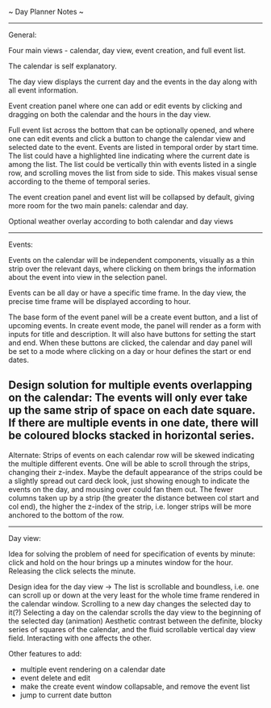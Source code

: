 ~ Day Planner Notes ~

_______________
General:

Four main views - calendar, day view, event creation, and full event list.

The calendar is self explanatory.

The day view displays the current day and the events in the day along with all event information.

Event creation panel where one can add or edit events by clicking and dragging on both the calendar and the hours in the day view.

Full event list across the bottom that can be optionally opened, and where one can edit events and click a button to change the calendar view and selected date to the event.
Events are listed in temporal order by start time.
The list could have a highlighted line indicating where the current date is among the list.
The list could be vertically thin with events listed in a single row, and scrolling moves the list from side to side. This makes visual sense according to the theme of temporal series.

The event creation panel and event list will be collapsed by default, giving more room for the two main panels: calendar and day.


Optional weather overlay according to both calendar and day views


_______________
Events:

Events on the calendar will be independent components, visually as a thin strip over the relevant days, where clicking on them brings the information about the event into view in the selection panel.

Events can be all day or have a specific time frame. In the day view, the precise time frame will be displayed according to hour.

The base form of the event panel will be a create event button, and a list of upcoming events.
In create event mode, the panel will render as a form with inputs for title and description.
It will also have buttons for setting the start and end.
When these buttons are clicked, the calendar and day panel will be set to a mode where clicking on a day or hour defines the start or end dates.


Design solution for multiple events overlapping on the calendar:
The events will only ever take up the same strip of space on each date square.
If there are multiple events in one date, there will be coloured blocks stacked in horizontal series.
-
Alternate:
Strips of events on each calendar row will be skewed indicating the multiple different events.
One will be able to scroll through the strips, changing their z-index.
Maybe the default appearance of the strips could be a slightly spread out card deck look, just showing enough to indicate the events on the day, and mousing over could fan them out.
The fewer columns taken up by a strip (the greater the distance between col start and col end), the higher the z-index of the strip, i.e. longer strips will be more anchored to the bottom of the row.

_______________
Day view:

Idea for solving the problem of need for specification of events by minute: click and hold on the hour brings up a minutes window for the hour. Releasing the click selects the minute.


Design idea for the day view ->
The list is scrollable and boundless, i.e. one can scroll up or down at the very least for the whole time frame rendered in the calendar window.
Scrolling to a new day changes the selected day to it(?)
Selecting a day on the calendar scrolls the day view to the beginning of the selected day (animation)
Aesthetic contrast between the definite, blocky series of squares of the calendar, and the fluid scrollable vertical day view field. Interacting with one affects the other.



Other features to add:
- multiple event rendering on a calendar date 
- event delete and edit
- make the create event window collapsable, and remove the event list
- jump to current date button